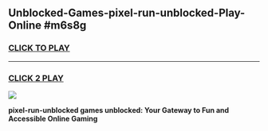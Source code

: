 
## Unblocked-Games-pixel-run-unblocked-Play-Online #m6s8g
<h3>
<a href="https://news.freeplayer.one?title=pixel-run-unblocked&ref=3">CLICK TO PLAY</a></h3>
<hr>

<h3>
<a href="https://news.freeplayer.one?title=pixel-run-unblocked&ref=3">CLICK 2 PLAY</a>
  
</h3>

<a href="https://news.freeplayer.one?title=pixel-run-unblocked&ref=3"><img src="https://clearcache.store/games.png"></a>


**pixel-run-unblocked games unblocked: Your Gateway to Fun and Accessible Online Gaming**
